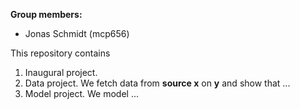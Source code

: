 **Group members:**
- Jonas Schmidt (mcp656)

This repository contains  
1. Inaugural project. 
2. Data project. We fetch data from **source x** on **y** and show that ...
3. Model project. We model ...
